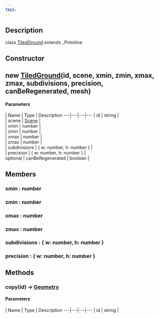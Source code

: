 ```yaml
---
TAGS:
---
```

## Description

class [TiledGround](/classes/2.5/TiledGround) extends _Primitive



## Constructor

## new [TiledGround](/classes/2.5/TiledGround)(id, scene, xmin, zmin, xmax, zmax, subdivisions, precision, canBeRegenerated, mesh)



#### Parameters
 | Name | Type | Description
---|---|---|---
 | id | string |    
 | scene | [Scene](/classes/2.5/Scene) |    
 | xmin | number |    
 | zmin | number |    
 | xmax | number |    
 | zmax | number |    
 | subdivisions | { w: number,  h: number } |    
 | precision | { w: number,  h: number } |    
optional | canBeRegenerated | boolean |    
## Members

### xmin : number



### zmin : number



### xmax : number



### zmax : number



### subdivisions : { w: number,  h: number }



### precision : { w: number,  h: number }



## Methods

### copy(id) &rarr; [Geometry](/classes/2.5/Geometry)



#### Parameters
 | Name | Type | Description
---|---|---|---
 | id | string |    

